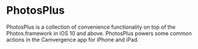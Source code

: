 # PhotosPlus
PhotosPlus is a collection of convenience functionality on top of the Photos.framework in iOS 10 and above. PhotosPlus powers some common actions in the Camvergence app for iPhone and iPad.
